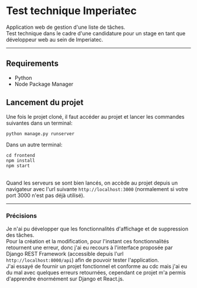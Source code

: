 # Test technique Imperiatec
Application web de gestion d'une liste de tâches.  
Test technique dans le cadre d'une candidature pour un stage en tant que développeur web au sein de Imperiatec.   
<hr>
    
## Requirements  
- Python
- Node Package Manager

## Lancement du projet
Une fois le projet cloné, il faut accéder au projet et lancer les commandes suivantes dans un terminal: 
```
python manage.py runserver
```
Dans un autre terminal:
```
cd frontend
npm install
npm start
```
<br>
Quand les serveurs se sont bien lancés, on accède au projet depuis un navigateur avec l'url suivante <code>http://localhost:3000</code> (normalement si votre port 3000 n'est pas déjà utilisé).  
<hr>

### Précisions
Je n'ai pu développer que les fonctionnalités d'affichage et de suppression des tâches.  
Pour la création et la modification, pour l'instant ces fonctionnalités retournent une erreur, donc j'ai eu recours à l'interface proposée par Django REST Framework (accessible depuis l'url <code>http://localhost:8000/api</code>) afin de pouvoir tester l'application.  
J'ai essayé de fournir un projet fonctionnel et conforme au cdc mais j'ai eu du mal avec quelques erreurs retournées, cependant ce projet m'a permis d'apprendre énormément sur Django et React.js.

